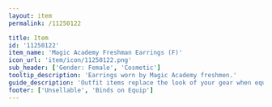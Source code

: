 ```yaml
---
layout: item
permalink: /11250122

title: Item
id: '11250122'
item_name: 'Magic Academy Freshman Earrings (F)'
icon_url: 'item/icon/11250122.png'
sub_header: ['Gender: Female', 'Cosmetic']
tooltip_description: 'Earrings worn by Magic Academy freshmen.'
guide_description: 'Outfit items replace the look of your gear when equipped.'
footer: ['Unsellable', 'Binds on Equip']
---
```

